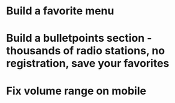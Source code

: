 # Build a favorite menu
# Build a bulletpoints section - thousands of radio stations, no registration, save your favorites
# Fix volume range on mobile